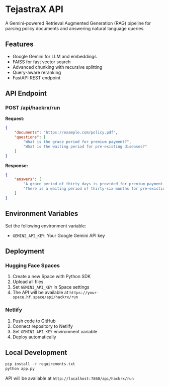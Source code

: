 # TejastraX API

A Gemini-powered Retrieval Augmented Generation (RAG) pipeline for parsing policy documents and answering natural language queries.

## Features
- Google Gemini for LLM and embeddings
- FAISS for fast vector search
- Advanced chunking with recursive splitting
- Query-aware reranking
- FastAPI REST endpoint

## API Endpoint

### POST /api/hackrx/run

**Request:**
```json
{
    "documents": "https://example.com/policy.pdf",
    "questions": [
        "What is the grace period for premium payment?",
        "What is the waiting period for pre-existing diseases?"
    ]
}
```

**Response:**
```json
{
    "answers": [
        "A grace period of thirty days is provided for premium payment.",
        "There is a waiting period of thirty-six months for pre-existing diseases."
    ]
}
```

## Environment Variables

Set the following environment variable:
- `GEMINI_API_KEY`: Your Google Gemini API key

## Deployment

### Hugging Face Spaces
1. Create a new Space with Python SDK
2. Upload all files
3. Set `GEMINI_API_KEY` in Space settings
4. The API will be available at `https://your-space.hf.space/api/hackrx/run`

### Netlify
1. Push code to GitHub
2. Connect repository to Netlify
3. Set `GEMINI_API_KEY` environment variable
4. Deploy automatically

## Local Development

```bash
pip install -r requirements.txt
python app.py
```

API will be available at `http://localhost:7860/api/hackrx/run`